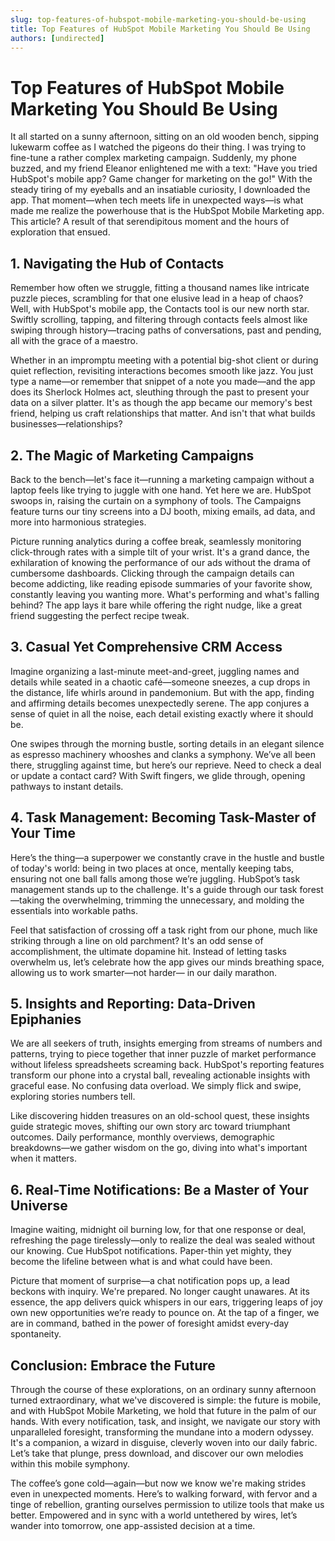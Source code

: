 ```yaml
---
slug: top-features-of-hubspot-mobile-marketing-you-should-be-using
title: Top Features of HubSpot Mobile Marketing You Should Be Using
authors: [undirected]
---
```



# Top Features of HubSpot Mobile Marketing You Should Be Using

It all started on a sunny afternoon, sitting on an old wooden bench, sipping lukewarm coffee as I watched the pigeons do their thing. I was trying to fine-tune a rather complex marketing campaign. Suddenly, my phone buzzed, and my friend Eleanor enlightened me with a text: "Have you tried HubSpot's mobile app? Game changer for marketing on the go!" With the steady tiring of my eyeballs and an insatiable curiosity, I downloaded the app. That moment—when tech meets life in unexpected ways—is what made me realize the powerhouse that is the HubSpot Mobile Marketing app. This article? A result of that serendipitous moment and the hours of exploration that ensued.

## 1. Navigating the Hub of Contacts

Remember how often we struggle, fitting a thousand names like intricate puzzle pieces, scrambling for that one elusive lead in a heap of chaos? Well, with HubSpot's mobile app, the Contacts tool is our new north star. Swiftly scrolling, tapping, and filtering through contacts feels almost like swiping through history—tracing paths of conversations, past and pending, all with the grace of a maestro.

Whether in an impromptu meeting with a potential big-shot client or during quiet reflection, revisiting interactions becomes smooth like jazz. You just type a name—or remember that snippet of a note you made—and the app does its Sherlock Holmes act, sleuthing through the past to present your data on a silver platter. It's as though the app became our memory's best friend, helping us craft relationships that matter. And isn't that what builds businesses—relationships?

## 2. The Magic of Marketing Campaigns

Back to the bench—let's face it—running a marketing campaign without a laptop feels like trying to juggle with one hand. Yet here we are. HubSpot swoops in, raising the curtain on a symphony of tools. The Campaigns feature turns our tiny screens into a DJ booth, mixing emails, ad data, and more into harmonious strategies. 

Picture running analytics during a coffee break, seamlessly monitoring click-through rates with a simple tilt of your wrist. It's a grand dance, the exhilaration of knowing the performance of our ads without the drama of cumbersome dashboards. Clicking through the campaign details can become addicting, like reading episode summaries of your favorite show, constantly leaving you wanting more. What's performing and what's falling behind? The app lays it bare while offering the right nudge, like a great friend suggesting the perfect recipe tweak. 

## 3. Casual Yet Comprehensive CRM Access

Imagine organizing a last-minute meet-and-greet, juggling names and details while seated in a chaotic café—someone sneezes, a cup drops in the distance, life whirls around in pandemonium. But with the app, finding and affirming details becomes unexpectedly serene. The app conjures a sense of quiet in all the noise, each detail existing exactly where it should be.

One swipes through the morning bustle, sorting details in an elegant silence as espresso machinery whooshes and clanks a symphony. We’ve all been there, struggling against time, but here’s our reprieve. Need to check a deal or update a contact card? With Swift fingers, we glide through, opening pathways to instant details.

## 4. Task Management: Becoming Task-Master of Your Time

Here’s the thing—a superpower we constantly crave in the hustle and bustle of today's world: being in two places at once, mentally keeping tabs, ensuring not one ball falls among those we’re juggling. HubSpot’s task management stands up to the challenge. It's a guide through our task forest—taking the overwhelming, trimming the unnecessary, and molding the essentials into workable paths.

Feel that satisfaction of crossing off a task right from our phone, much like striking through a line on old parchment? It's an odd sense of accomplishment, the ultimate dopamine hit. Instead of letting tasks overwhelm us, let’s celebrate how the app gives our minds breathing space, allowing us to work smarter—not harder— in our daily marathon.

## 5. Insights and Reporting: Data-Driven Epiphanies

We are all seekers of truth, insights emerging from streams of numbers and patterns, trying to piece together that inner puzzle of market performance without lifeless spreadsheets screaming back. HubSpot's reporting features transform our phone into a crystal ball, revealing actionable insights with graceful ease. No confusing data overload. We simply flick and swipe, exploring stories numbers tell.

Like discovering hidden treasures on an old-school quest, these insights guide strategic moves, shifting our own story arc toward triumphant outcomes. Daily performance, monthly overviews, demographic breakdowns—we gather wisdom on the go, diving into what's important when it matters.

## 6. Real-Time Notifications: Be a Master of Your Universe

Imagine waiting, midnight oil burning low, for that one response or deal, refreshing the page tirelessly—only to realize the deal was sealed without our knowing. Cue HubSpot notifications. Paper-thin yet mighty, they become the lifeline between what is and what could have been.

Picture that moment of surprise—a chat notification pops up, a lead beckons with inquiry. We're prepared. No longer caught unawares. At its essence, the app delivers quick whispers in our ears, triggering leaps of joy own new opportunities we’re ready to pounce on. At the tap of a finger, we are in command, bathed in the power of foresight amidst every-day spontaneity. 

## Conclusion: Embrace the Future

Through the course of these explorations, on an ordinary sunny afternoon turned extraordinary, what we've discovered is simple: the future is mobile, and with HubSpot Mobile Marketing, we hold that future in the palm of our hands. With every notification, task, and insight, we navigate our story with unparalleled foresight, transforming the mundane into a modern odyssey. It's a companion, a wizard in disguise, cleverly woven into our daily fabric. Let’s take that plunge, press download, and discover our own melodies within this mobile symphony.

The coffee’s gone cold—again—but now we know we're making strides even in unexpected moments. Here’s to walking forward, with fervor and a tinge of rebellion, granting ourselves permission to utilize tools that make us better. Empowered and in sync with a world untethered by wires, let’s wander into tomorrow, one app-assisted decision at a time.
